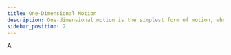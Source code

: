```yaml
---
title: One-Dimensional Motion
description: One-dimensional motion is the simplest form of motion, where an object moves along a straight line.
sidebar_position: 2
---
```


A